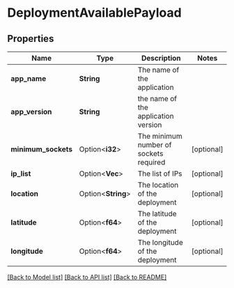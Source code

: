 # DeploymentAvailablePayload

## Properties

Name | Type | Description | Notes
------------ | ------------- | ------------- | -------------
**app_name** | **String** | The name of the application | 
**app_version** | **String** | the name of the application version | 
**minimum_sockets** | Option<**i32**> | The minimum number of sockets required | [optional]
**ip_list** | Option<**Vec<String>**> | The list of IPs | [optional]
**location** | Option<**String**> | The location of the deployment | [optional]
**latitude** | Option<**f64**> | The latitude of the deployment | [optional]
**longitude** | Option<**f64**> | The longitude of the deployment | [optional]

[[Back to Model list]](../README.md#documentation-for-models) [[Back to API list]](../README.md#documentation-for-api-endpoints) [[Back to README]](../README.md)


